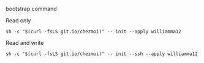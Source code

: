 bootstrap command

Read only
```
sh -c "$(curl -fsLS git.io/chezmoi)" -- init --apply williamma12
```

Read and write
```
sh -c "$(curl -fsLS git.io/chezmoi)" -- init --ssh --apply williamma12
```
